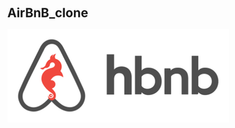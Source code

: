 # AirBnB_clone
![Air-BnB_clone Diagram](https://github.com/Motaz-Mukhtar/AirBnB_clone/blob/main/Holberton_hbnb.png)
